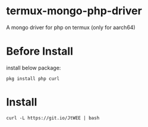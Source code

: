 # termux-mongo-php-driver
A mongo driver for php on termux (only for aarch64)

# Before Install
install below package:
```
pkg install php curl
```
# Install
```
curl -L https://git.io/JtWEE | bash
```
